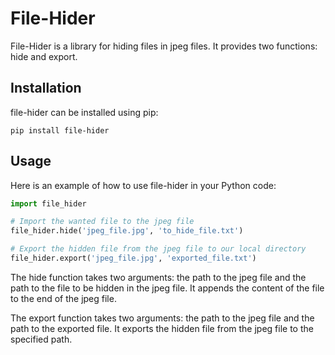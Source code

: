 # File-Hider

File-Hider is a library for hiding files in jpeg files. It provides two functions: hide and export.

## Installation

file-hider can be installed using pip:

````
pip install file-hider
````

## Usage

Here is an example of how to use file-hider in your Python code:

````python
import file_hider

# Import the wanted file to the jpeg file
file_hider.hide('jpeg_file.jpg', 'to_hide_file.txt')

# Export the hidden file from the jpeg file to our local directory
file_hider.export('jpeg_file.jpg', 'exported_file.txt')
````

The hide function takes two arguments: the path to the jpeg file and the path to the file to be hidden in the jpeg file. It appends the content of the file to the end of the jpeg file.

The export function takes two arguments: the path to the jpeg file and the path to the exported file. It exports the hidden file from the jpeg file to the specified path.